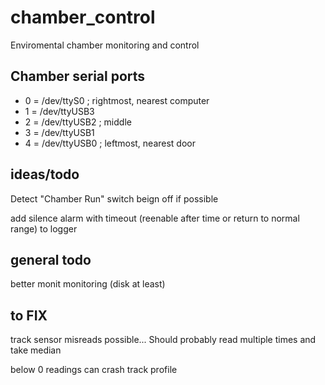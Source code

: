 # chamber_control
Enviromental chamber monitoring and control

## Chamber serial ports

* 0 = /dev/ttyS0   ; rightmost, nearest computer
* 1 = /dev/ttyUSB3
* 2 = /dev/ttyUSB2 ; middle
* 3 = /dev/ttyUSB1
* 4 = /dev/ttyUSB0 ; leftmost, nearest door

## ideas/todo
Detect "Chamber Run" switch beign off if possible

add silence alarm with timeout (reenable after time or return to normal range) to logger

## general todo
better monit monitoring (disk at least)

## to FIX
track sensor misreads possible...
Should probably read multiple times and take median

below 0 readings can crash track profile
